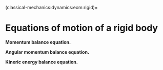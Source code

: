 <!--
```{article-info}
:author: basics
:date: "{sub-ref}`today`"
:read-time: "{sub-ref}`wordcount-minutes` min read"
```
-->

(classical-mechanics:dynamics:eom:rigid)=
# Equations of motion of a rigid body

**Momentum balance equation.**


**Angular momentum balance equation.**


**Kineric energy balance equation.**



```{dropdown} Starting from differential equations
```

